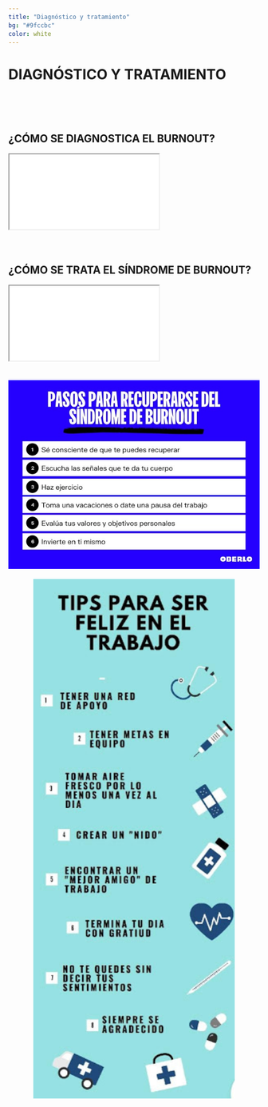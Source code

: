 ```yaml
---
title: "Diagnóstico y tratamiento"
bg: "#9fccbc"
color: white
---
```


# DIAGNÓSTICO Y TRATAMIENTO

<br>
<br>
<br>

## ¿CÓMO SE DIAGNOSTICA EL BURNOUT?

<div class="icontain">
  <iframe src="//www.youtube.com/embed/DWnJX9L3BNk" allowfullscreen></iframe>
</div>

<br>
<br>

## ¿CÓMO SE TRATA EL SÍNDROME DE BURNOUT?

<div class="icontain">
  <iframe src="//www.youtube.com/embed/x5Ca9q6iybA" allowfullscreen></iframe>
</div>

<br>
<br>

<div align="center">
  <img  src="img/info-diagnostico1.jpeg">
</div>

<br>

<div align="center">
  <img style="width:80%; height:80%" src="img/info-diagnostico2.jpeg">
</div>

